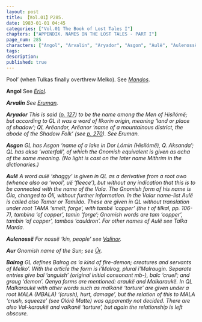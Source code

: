 ```yaml
---
layout: post
title: 【Vol.01】P285.
date: 1983-01-01 04:45
categories: ["Vol.01 The Book of Lost Tales I"]
chapters: ["APPENDIX. NAMES IN THE LOST TALES - PART I"]
page_num: 285
characters: ["Angol", "Arvalin", "Aryador", "Asgon", "Aulë", "Aulenossë", "Aur", "Balrog"]
tags: 
description: 
published: true
---
```


<p style="text-indent: 0;">
Pool’ (when Tulkas finally overthrew Melko). See <I><a href="{{site.baseurl}}/characters#Mandos">Mandos</a></I>.
</p>

<B>Angol</B>   See <I>[Eriol]({{site.baseurl}}/characters#Eriol</I>).

<B>Arvalin</B>   See <I>[Eruman]({{site.baseurl}}/characters#Eruman</I>).

<B>Aryador</B>   This is said ([p. 127]({{site.baseurl}}/vol01-p127)) to be the name among the Men of Hisilómë; but according to GL it was a word of Ilkorin origin, meaning ‘land or place of shadow’; QL <I>Arëandor, Arëanor</I> ‘name of a mountainous district, the abode of the Shadow Folk’ (see [p. 270]({{site.baseurl}}/vol01-p270)). See <I>Eruman</I>.

<B>Asgon</B>   GL has <I>Asgon</I> ‘name of a lake in Dor Lómin (Hisilómë), Q. <I>Aksanda’;</I> QL has <I>aksa</I> ‘waterfall’, of which the Gnomish equivalent is given as <I>acha</I> of the same meaning. (No light is cast on the later name <I>Mithrim</I> in the dictionaries.)

<B>Aulë</B> A word <I>aulë</I> ‘shaggy’ is given in QL as a derivative from a root owo (whence also <I>oa</I> ‘wool’, <I>uë</I> ‘fleece’), but without any indication that this is to be connected with the name of the Vala. The Gnomish form of his name is <I>Óla</I>, changed to <I>Óli</I>, without further information. In the Valar name-list Aulë is called also <I>Tamar</I> or <I>Tamildo</I>. These are given in QL without translation under root TAMA ‘smelt, forge’, with <I>tambë</I> ‘copper’ (the <I>t</I> of <I>tilkal</I>, pp. 106-7), <I>tambina</I> ‘of copper’, <I>tamin</I> ‘forge’; Gnomish words are <I>tam</I> ‘copper’, <I>tambin</I> ‘of copper’, <I>tambos</I> ‘cauldron’. For other names of Aulë see <I>Talka Marda</I>.

<B>Aulenossë</B> For <I>nossë</I> ‘kin, people’ see <I>[Valinor]({{site.baseurl}}/characters#Valinor</I>).

<B>Aur</B>   Gnomish name of the Sun; see <I>[Ûr]({{site.baseurl}}/characters#Ûr</I>).

<B>Balrog</B>   GL defines <I>Balrog</I> as ‘a kind of fire-demon; creatures and servants of Melko’. With the article the form is <I>i'Malrog</I>, plural <I>i'Malraugin</I>. Separate entries give <I>bal</I> ‘anguish’ (original initial consonant <I>mb-), balc</I> ‘cruel’; and <I>graug</I> ‘demon’. Qenya forms are mentioned: <I>araukë</I> and <I>Malkaraukë</I>. In QL <I>Malkaraukë</I> with other words such as <I>malkanë</I> ‘torture’ are given under a root MALA (MBALA) ‘(crush), hurt, damage’, but the relation of this to MALA ‘crush, squeeze’ (see <I>Olórë Matte</I>) was apparently not decided. There are also <I>Val-karaukë</I> and <I>valkanë</I> ‘torture’, but again the relationship is left obscure.

